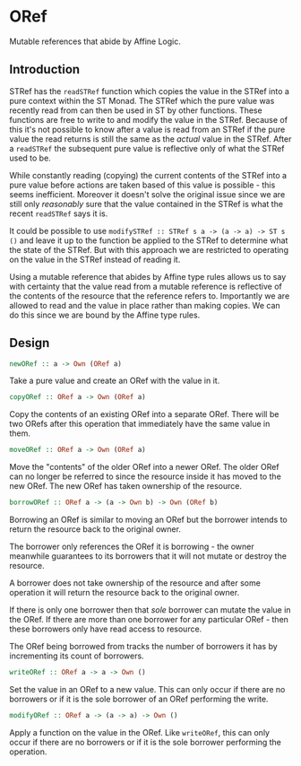 ORef
====

Mutable references that abide by Affine Logic.


Introduction
------------

STRef has the `readSTRef` function which copies the value in the STRef 
into a pure context within the ST Monad. 
The STRef which the pure value was recently read from can then be used in
ST by other functions. These functions are free to write to and modify the value
in the STRef.  Because of this it's not possible to know after a value is read
from an STRef if the pure value the read returns is still the same as the *actual*
value in the STRef.  After a `readSTRef` the subsequent pure value is reflective
only of what the STRef used to be. 

While constantly reading (copying) the current contents of the STRef into a pure value
before actions are taken based of this value is possible - this seems inefficient.
Moreover it doesn't solve the original issue since we are still only *reasonably* 
sure that the value contained in the STRef is what the recent `readSTRef` says it is.

It could be possible to use `modifySTRef :: STRef s a -> (a -> a) -> ST s ()`
and leave it up to the function be applied to the STRef to determine what the state 
of the STRef. But with this approach we are restricted to operating on the value in
the STRef instead of reading it.

Using a mutable reference that abides by Affine type rules allows us to say with
certainty that the value read from a mutable reference is reflective of the contents
of the resource that the reference refers to. Importantly we are allowed to read and
the value in place rather than making copies. We can do this since we are bound by 
the Affine type rules.


Design
------


```haskell
newORef :: a -> Own (ORef a)
```

Take a pure value and create an ORef with the value in it.


```haskell
copyORef :: ORef a -> Own (ORef a)
```

Copy the contents of an existing ORef into a separate ORef.
There will be two ORefs after this operation that immediately
have the same value in them.


```haskell
moveORef :: ORef a -> Own (ORef a)
```

Move the "contents" of the older ORef into a newer ORef.
The older ORef can no longer be referred to since the resource inside
it has moved to the new ORef. The new ORef has taken ownership of the
resource.


```haskell
borrowORef :: ORef a -> (a -> Own b) -> Own (ORef b)
```

Borrowing an ORef is similar to moving an ORef but the borrower intends to return
the resource back to the original owner.

The borrower only references the ORef it is borrowing - the owner meanwhile guarantees 
to its borrowers that it will not mutate or destroy the resource.

A borrower does not take ownership of the resource and after some operation it will
return the resource back to the original owner.

If there is only one borrower then that *sole* borrower can mutate the value in the
ORef.  If there are more than one borrower for any particular ORef - then these borrowers 
only have read access to resource.

The ORef being borrowed from tracks the number of borrowers it has by incrementing its
count of borrowers.


```haskell
writeORef :: ORef a -> a -> Own ()
```

Set the value in an ORef to a new value. This can only occur if there are no 
borrowers or if it is the sole borrower of an ORef performing the write.


```haskell
modifyORef :: ORef a -> (a -> a) -> Own ()
```

Apply a function on the value in the ORef. Like `writeORef`, this can only occur if there
are no borrowers or if it is the sole borrower performing the operation.
